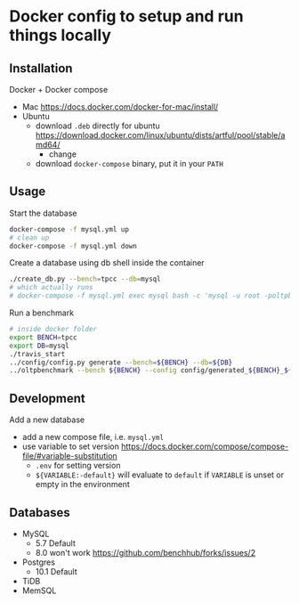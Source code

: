 # Docker config to setup and run things locally

## Installation

Docker + Docker compose

- Mac https://docs.docker.com/docker-for-mac/install/
- Ubuntu
  - download `.deb` directly for ubuntu https://download.docker.com/linux/ubuntu/dists/artful/pool/stable/amd64/
    - change
  - download `docker-compose` binary, put it in your `PATH`

## Usage

Start the database

````bash
docker-compose -f mysql.yml up
# clean up
docker-compose -f mysql.yml down
````

Create a database using db shell inside the container

````bash
./create_db.py --bench=tpcc --db=mysql
# which actually runs
# docker-compose -f mysql.yml exec mysql bash -c 'mysql -u root -poltpbenchpassword -e "CREATE DATABASE IF NOT EXISTS tpcc"'
````

Run a benchmark

````bash
# inside docker folder
export BENCH=tpcc
export DB=mysql
./travis_start
../config/config.py generate --bench=${BENCH} --db=${DB}
../oltpbenchmark --bench ${BENCH} --config config/generated_${BENCH}_${DB}_config.xml --create true --load true --execute true
````

## Development

Add a new database

- add a new compose file, i.e. `mysql.yml`
- use variable to set version https://docs.docker.com/compose/compose-file/#variable-substitution
  - `.env` for setting version
  - `${VARIABLE:-default}` will evaluate to `default` if `VARIABLE` is unset or empty in the environment

## Databases

- MySQL
  - 5.7 Default
  - 8.0 won't work https://github.com/benchhub/forks/issues/2
- Postgres
  - 10.1 Default
- TiDB
- MemSQL
